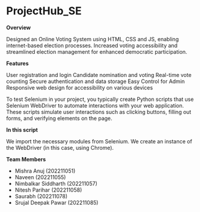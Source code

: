 # ProjectHub_SE
**Overview**

Designed an Online Voting System using HTML, CSS and JS, enabling internet-based election processes. Increased voting accessibility and streamlined election management for enhanced democratic participation.



**Features**

User registration and login
Candidate nomination and voting
Real-time vote counting
Secure authentication and data storage
Easy Control for Admin
Responsive web design for accessibility on various devices


To test Selenium in your project, you typically create Python scripts that use Selenium WebDriver to automate interactions with your web application. These scripts simulate user interactions such as clicking buttons, filling out forms, and verifying elements on the page.


**In this script**

We import the necessary modules from Selenium.
We create an instance of the WebDriver (in this case, using Chrome). 

**Team Members**

- Mishra Anuj (202211051)
- Naveen (202211055)
- Nimbalkar Siddharth (202211057)
- Nitesh Parihar (202211058)
- Saurabh (202211078)
- Srujal Deepak Pawar (202211085)
